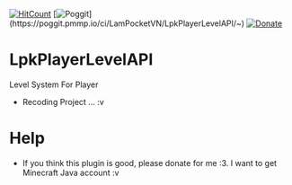 [![HitCount](http://hits.dwyl.io/LamPocketVN/LpkPlayerLevelAPI.svg)](http://hits.dwyl.io/LamPocketVN/LpkPlayerLevelAPI)
[![Poggit](https://poggit.pmmp.io/ci.shield/LamPocketVN/LpkPlayerLevelAPI/~)](https://poggit.pmmp.io/ci/LamPocketVN/LpkPlayerLevelAPI/~)
[![Donate](https://img.shields.io/badge/donate-PayPal-yellow.svg?style=flat-square)](https://www.paypal.me/LamPkVN)
# LpkPlayerLevelAPI
Level System For Player
* Recoding Project ... :v
# Help
* If you think this plugin is good, please donate for me :3. I want to get Minecraft Java account :v

